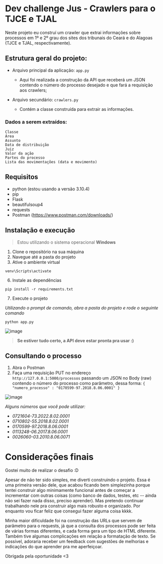 # Dev challenge Jus - Crawlers para o TJCE e TJAL
Neste projeto eu construí um crawler que extrai informações sobre processos em 1º e 2º grau dos sites dos tribunais do Ceará e do Alagoas (TJCE e TJAL, respectivamente).

## Estrutura geral do projeto:

- Arquivo principal da aplicação: ```app.py```
   - Aqui foi realizada a construção da API que receberá um JSON contendo o número do processo desejado e que fará a requisição aos crawlers;
     
- Arquivo secundário: ```crawlers.py```
   - Contém a classe construída para extrair as informações.

 ### Dados a serem extraídos:
```
Classe
Área
Assunto
Data de distribuição
Juiz
Valor da ação
Partes do processo
Lista das movimentações (data e movimento)
```

## Requisitos
- python (estou usando a versão 3.10.4)
- pip
- Flask
- beautifulsoup4
- requests
- Postman (https://www.postman.com/downloads/)

## Instalação e execução
> Estou utilizando o sistema operacional **Windows**

1. Clone o repositório na sua máquina
3. Navegue até a pasta do projeto
5. Ative o ambiente virtual

```
venv\Scripts\activate
```

6. Instale as dependências

```
pip install -r requirements.txt
```

7. Execute o projeto
   
_Utilizando o prompt de comando, abra a pasta do projeto e rode o seguinte comando_
```
python app.py
```
  
![image](https://github.com/cariamlara/dev-challenge/assets/85589143/9e560198-69ba-4d97-af9f-e7d8974e48b3)

> **Se estiver tudo certo, a API deve estar pronta pra usar :)** 

## Consultando o processo
1. Abra o Postman
2. Faça uma requisição PUT no endereço ```http://127.0.0.1:5000/processos``` passando um JSON no Body (raw) contendo o número do processo como parâmetro, dessa forma:
```{ "numero_processo" : "0170599-97.2018.8.06.0001" }```

![image](https://github.com/cariamlara/dev-challenge/assets/85589143/90838a67-d724-4952-9b8b-e31bfd2bd9d9)


_Alguns números que você pode utilizar:_
- _0721604-73.2022.8.02.0001_
- _0710802-55.2018.8.02.0001_ 
- _0170599-97.2018.8.06.0001_
- _0113248-06.2017.8.06.0001_
- _0026060-03.2010.8.06.0071_ 

# Considerações finais

Gostei muito de realizar o desafio :D 

Apesar de não ter sido simples, me diverti construindo o projeto. Essa é uma primeira versão dele, que acabou ficando bem simplezinha porque tentei construir algo minimamente funcional antes de começar a incrementar com outras coisas (como banco de dados, testes, etc -- ainda não sei fazer nada disso, preciso aprender).
Mas pretendo continuar trabalhando nele pra construir algo mais robusto e organizado. Por enquanto vou ficar feliz que consegui fazer alguma coisa kkkk.

Minha maior dificuldade foi na construção das URLs que servem de parâmetro para o requests, já que a consulta dos processos pode ser feita de várias formas diferentes, e cada forma gera um tipo de HTML diferente.
Também tive algumas complicações em relação a formatação de texto. Se possível, adoraria receber um feedback com sugestões de melhorias e indicações do que aprender pra me aperfeiçoar.

Obrigada pela oportunidade <3
